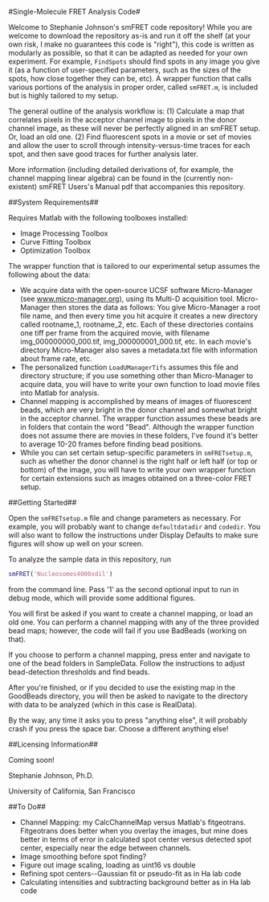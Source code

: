 #Single-Molecule FRET Analysis Code#

Welcome to Stephanie Johnson's smFRET code repository!  While you are welcome to download the repository as-is and run it off the shelf (at your own risk, I make no guarantees this code is "right"), this code is written as modularly as possible, so that it can be adapted as needed for your own experiment. For example, ```FindSpots``` should find spots in any image you give it (as a function of user-specified parameters, such as the sizes of the spots, how close together they can be, etc). A wrapper function that calls various portions of the analysis in proper order, called ```smFRET.m```, is included but is highly tailored to my setup.

The general outline of the analysis workflow is:
(1) Calculate a map that correlates pixels in the acceptor channel image to pixels in the donor channel image, as these will never be perfectly aligned in an smFRET setup.  Or, load an old one.
(2) Find fluorescent spots in a movie or set of movies and allow the user to scroll through intensity-versus-time traces for each spot, and then save good traces for further analysis later.

More information (including detailed derivations of, for example, the channel mapping linear algebra) can be found in the (currently non-existent) smFRET Users's Manual pdf that accompanies this repository.

##System Requirements##

Requires Matlab with the following toolboxes installed:
* Image Processing Toolbox
* Curve Fitting Toolbox
* Optimization Toolbox

The wrapper function that is tailored to our experimental setup assumes the following about the data:
* We acquire data with the open-source UCSF software Micro-Manager (see www.micro-manager.org), using its Multi-D acquisition tool. Micro-Manager then stores the data as follows: You give Micro-Manager a root file name, and then every time you hit acquire it creates a new directory called rootname_1, rootname_2, etc.  Each of these directories contains one tiff per frame from the acquired movie, with filename img_000000000_000.tif, img_000000001_000.tif, etc. In each movie's directory Micro-Manager also saves a metadata.txt file with information about frame rate, etc.
* The personalized function ```LoadUManagerTifs``` assumes this file and directory structure; if you use something other than Micro-Manager to acquire data, you will have to write your own function to load movie files into Matlab for analysis.
* Channel mapping is accomplished by means of images of fluorescent beads, which are very bright in the donor channel and somewhat bright in the acceptor channel.  The wrapper function assumes these beads are in folders that contain the word "Bead".  Although the wrapper function does not assume there are movies in these folders, I've found it's better to average 10-20 frames before finding bead positions.
* While you can set certain setup-specific parameters in ```smFRETsetup.m```, such as whether the donor channel is the right half or left half (or top or bottom) of the image, you will have to write your own wrapper function for certain extensions such as images obtained on a three-color FRET setup.  

##Getting Started##

Open the ```smFRETsetup.m``` file and change parameters as necessary. For example, you will probably want to change ```defaultdatadir``` and ```codedir```.  You will also want to follow the instructions under Display Defaults to make sure figures will show up well on your screen.

To analyze the sample data in this repository, run

```matlab
smFRET('Nucleosomes4000xdil')
```

from the command line.  Pass '1' as the second optional input to run in debug mode, which will provide some additional figures.

You will first be asked if you want to create a channel mapping, or load an old one.  You can perform a channel mapping with any of the three provided bead maps; however, the code will fail if you use BadBeads (working on that).

If you choose to perform a channel mapping, press enter and navigate to one of the bead folders in SampleData.  Follow the instructions to adjust bead-detection thresholds and find beads.

After you're finished, or if you decided to use the existing map in the GoodBeads directory, you will then be asked to navigate to the directory with data to be analyzed (which in this case is RealData).

By the way, any time it asks you to press "anything else", it will probably crash if you press the space bar.  Choose a different anything else!

##Licensing Information##

Coming soon!

Stephanie Johnson, Ph.D.

University of California, San Francisco

##To Do##
* Channel Mapping: my CalcChannelMap versus Matlab's fitgeotrans.  Fitgeotrans does better when you overlay the images, but mine does better in terms of error in calculated spot center versus detected spot center, especially near the edge between channels.
* Image smoothing before spot finding?
* Figure out image scaling, loading as uint16 vs double
* Refining spot centers--Gaussian fit or pseudo-fit as in Ha lab code
* Calculating intensities and subtracting background better as in Ha lab code 


